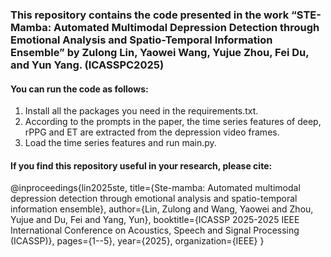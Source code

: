 ### This repository contains the code presented in the work “STE-Mamba: Automated Multimodal Depression Detection through Emotional Analysis and Spatio-Temporal Information Ensemble” by Zulong Lin, Yaowei Wang, Yujue Zhou, Fei Du, and Yun Yang. (ICASSPC2025)

#### You can run the code as follows: 
1. Install all the packages you need in the requirements.txt.
2. According to the prompts in the paper, the time series features of deep, rPPG and ET are extracted from the depression video frames.
3. Load the time series features and run main.py.

#### If you find this repository useful in your research, please cite:
@inproceedings{lin2025ste,
  title={Ste-mamba: Automated multimodal depression detection through emotional analysis and spatio-temporal information ensemble},
  author={Lin, Zulong and Wang, Yaowei and Zhou, Yujue and Du, Fei and Yang, Yun},
  booktitle={ICASSP 2025-2025 IEEE International Conference on Acoustics, Speech and Signal Processing (ICASSP)},
  pages={1--5},
  year={2025},
  organization={IEEE}
}
